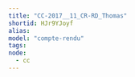 ```yaml
---
title: "CC-2017__11_CR-RD_Thomas"
shortid: HJr9YJoyf
alias:
model: "compte-rendu"
tags:
node: 
  - cc
---
```

